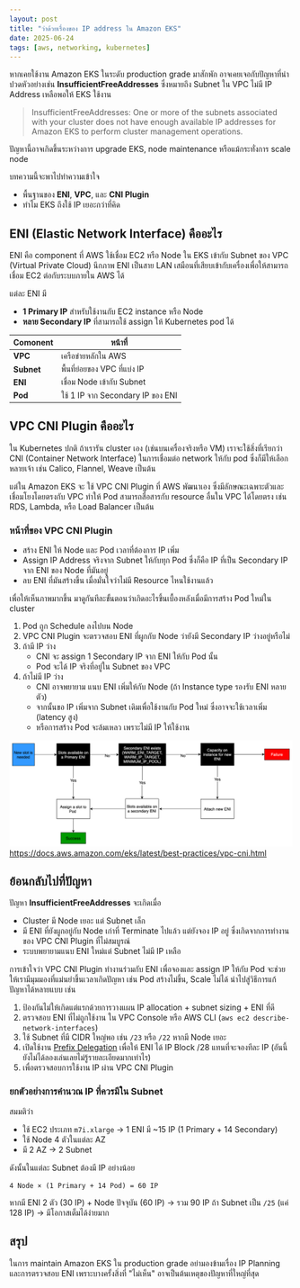 ```yaml
---
layout: post
title: "ว่าด้วยเรื่องของ IP address ใน Amazon EKS"
date: 2025-06-24
tags: [aws, networking, kubernetes]
---
```


หากเคยใช้งาน Amazon EKS ในระดับ production grade มาสักพัก อาจเคยเจอกับปัญหาที่น่าปวดหัวอย่างเช่น **InsufficientFreeAddresses** ซึ่งหมายถึง Subnet ใน VPC ไม่มี IP Address เหลือพอให้ EKS ใช้งาน

> InsufficientFreeAddresses: One or more of the subnets associated with your cluster does not have enough available IP addresses for Amazon EKS to perform cluster management operations.

ปัญหานี้อาจเกิดขึ้นระหว่างการ upgrade EKS, node maintenance หรือแม้กระทั่งการ scale node  

บทความนี้จะพาไปทำความเข้าใจ

- พื้นฐานของ **ENI**, **VPC**, และ **CNI Plugin**
- ทำไม EKS ถึงใช้ IP เยอะกว่าที่คิด

## ENI (Elastic Network Interface) คืออะไร

ENI คือ component ที่ AWS ใช้เชื่อม EC2 หรือ Node ใน EKS เข้ากับ Subnet ของ VPC (Virtual Private Cloud) นึกภาพ ENI เป็นสาย LAN เสมือนที่เสียบเข้ากับเครื่องเพื่อให้สามารถเชื่อม EC2 ต่อกับระบบภายใน AWS ได้

แต่ละ ENI มี

- **1 Primary IP** สำหรับใช้งานกับ EC2 instance หรือ Node
- **หลาย Secondary IP** ที่สามารถใช้ assign ให้ Kubernetes pod ได้

| Comonent | หน้าที่                                     |
| ---------- | ------------------------------------------- |
| **VPC**    | เครือข่ายหลักใน AWS                         |
| **Subnet** | พื้นที่ย่อยของ VPC ที่แบ่ง IP               |
| **ENI**    | เชื่อม Node เข้ากับ Subnet |
| **Pod**    | ใช้ 1 IP จาก Secondary IP ของ ENI           |

## VPC CNI Plugin คืออะไร

ใน Kubernetes ปกติ ถ้าเรารัน cluster เอง (เช่นบนเครื่องจริงหรือ VM) เราจะใช้สิ่งที่เรียกว่า CNI (Container Network Interface) ในการเชื่อมต่อ network ให้กับ pod ซึ่งก็มีให้เลือกหลายเจ้า เช่น Calico, Flannel, Weave เป็นต้น

แต่ใน Amazon EKS จะ ใช้ VPC CNI Plugin ที่ AWS พัฒนาเอง ซึ่งมีลักษณะเฉพาะตัวและเชื่อมโยงโดยตรงกับ VPC ทำให้ Pod สามารถสื่อสารกับ resource อื่นใน VPC ได้โดยตรง เช่น RDS, Lambda, หรือ Load Balancer เป็นต้น

### หน้าที่ของ VPC CNI Plugin

- สร้าง ENI ให้ Node และ Pod เวลาที่ต้องการ IP เพิ่ม
- Assign IP Address จริงจาก Subnet ให้กับทุก Pod ซึ่งก็คือ IP ที่เป็น Secondary IP จาก ENI ของ Node ที่มันอยู่
- ลบ ENI ที่มันสร้างขึ้น เมื่อมั่นใจว่าไม่มี Resource ไหนใช้งานแล้ว 

เพื่อให้เห็นภาพมากขึ้น มาดูกันทีละขั้นตอนว่าเกิดอะไรขึ้นเบื้องหลังเมื่อมีการสร้าง Pod ใหม่ใน cluster

1. Pod ถูก Schedule ลงไปบน Node
2. VPC CNI Plugin จะตรวจสอบ ENI ที่ผูกกับ Node ว่ายังมี Secondary IP ว่างอยู่หรือไม่
3. ถ้ามี IP ว่าง
    - CNI จะ assign 1 Secondary IP จาก ENI ให้กับ Pod นั้น
    - Pod จะได้ IP จริงที่อยู่ใน Subnet ของ VPC
4. ถ้าไม่มี IP ว่าง
   - CNI อาจพยายาม แนบ ENI เพิ่มให้กับ Node (ถ้า Instance type รองรับ ENI หลายตัว)
   - จากนั้นขอ IP เพิ่มจาก Subnet เดิมเพื่อใช้งานกับ Pod ใหม่ ซึ่งอาจจะใช้เวลาเพิ่ม (latency สูง)
   - หรือการสร้าง Pod จะล้มเหลว เพราะไม่มี IP ให้ใช้งาน

![How VPC CNI Plugin Works](/assets/2025-06-24-how-vpc-cni-works.png)
<https://docs.aws.amazon.com/eks/latest/best-practices/vpc-cni.html>

## ย้อนกลับไปที่ปัญหา
ปัญหา **InsufficientFreeAddresses** จะเกิดเมื่อ

- Cluster มี Node เยอะ แต่ Subnet เล็ก
- มี ENI ที่ยังผูกอยู่กับ Node เก่าที่ Terminate ไปแล้ว แต่ยังจอง IP อยู่ ซึ่งเกิดจากการทำงานของ VPC CNI Plugin ที่ไม่สมบูรณ์
- ระบบพยายามแนบ ENI ใหม่แต่ Subnet ไม่มี IP เหลือ

การเข้าใจว่า VPC CNI Plugin ทำงานร่วมกับ ENI เพื่อจองและ assign IP ให้กับ Pod จะช่วยให้เรามีมุมมองที่แม่นยำขึ้นเวลาเกิดปัญหา เช่น Pod สร้างไม่ขึ้น, Scale ไม่ได้ นำไปสู่วิธีการแก้ปัญหาได้หลายแบบ เช่น

1. ป้องกันไม่ให้เกิดแต่แรกด้วยการวางแผน IP allocation + subnet sizing + ENI ที่ดี
2. ตรวจสอบ ENI ที่ไม่ถูกใช้งาน ใน VPC Console หรือ AWS CLI (`aws ec2 describe-network-interfaces`)
3. ใช้ Subnet ที่มี CIDR ใหญ่พอ เช่น `/23` หรือ `/22` หากมี Node เยอะ
4. เปิดใช้งาน [Prefix Delegation](https://docs.aws.amazon.com/AWSEC2/latest/UserGuide/ec2-prefix-eni.html) เพื่อให้ ENI ได้ IP Block /28 แทนที่จะจองทีละ IP (อันนี้ยังไม่ได้ลองเล่นเลยไม่รู้รายละเอียดมากเท่าไร)
5. เพื่อตรวจสอบการใช้งาน IP ผ่าน VPC CNI Plugin

### ยกตัวอย่างการคำนวณ IP ที่ควรมีใน Subnet

สมมติว่า

- ใช้ EC2 ประเภท `m7i.xlarge` -> 1 ENI มี ~15 IP (1 Primary + 14 Secondary)
- ใช้ Node 4 ตัวในแต่ละ AZ
- มี 2 AZ -> 2 Subnet

ดังนั้นในแต่ละ Subnet ต้องมี IP อย่างน้อย

```
4 Node × (1 Primary + 14 Pod) = 60 IP
```

หากมี ENI 2 ตัว (30 IP) + Node ปัจจุบัน (60 IP) → รวม 90 IP
ถ้า Subnet เป็น `/25` (แค่ 128 IP) → มีโอกาสเต็มได้ง่ายมาก

## สรุป
ในการ maintain Amazon EKS ใน production grade อย่ามองข้ามเรื่อง IP Planning และการตรวจสอบ ENI เพราะบางครั้งสิ่งที่ "ไม่เห็น" อาจเป็นต้นเหตุของปัญหาที่ใหญ่ที่สุด
